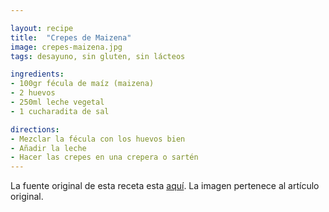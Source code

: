 ```yaml
---

layout: recipe
title:  "Crepes de Maizena"
image: crepes-maizena.jpg
tags: desayuno, sin gluten, sin lácteos

ingredients:
- 100gr fécula de maíz (maizena)
- 2 huevos
- 250ml leche vegetal
- 1 cucharadita de sal

directions:
- Mezclar la fécula con los huevos bien
- Añadir la leche
- Hacer las crepes en una crepera o sartén
---
```


La fuente original de esta receta esta [aquí](https://glutoniana.com/2008/12/18/crepes-masa/). La imagen pertenece al artículo original.
